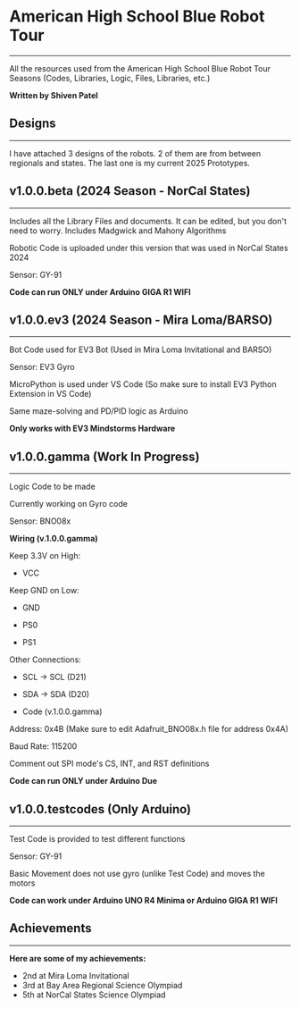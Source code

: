 # American High School Blue Robot Tour
----------------------
All the resources used from the American High School Blue Robot Tour Seasons (Codes, Libraries, Logic, Files, Libraries, etc.)

**Written by Shiven Patel**

## Designs
----------------------

I have attached 3 designs of the robots. 2 of them are from between regionals and states. The last one is my current 2025 Prototypes.

## v1.0.0.beta (2024 Season - NorCal States)
----------------------

Includes all the Library Files and documents. It can be edited, but you don't need to worry. Includes Madgwick and Mahony Algorithms

Robotic Code is uploaded under this version that was used in NorCal States 2024

Sensor: GY-91

**Code can run ONLY under Arduino GIGA R1 WIFI**

## v1.0.0.ev3 (2024 Season - Mira Loma/BARSO)
----------------------
Bot Code used for EV3 Bot (Used in Mira Loma Invitational and BARSO)

Sensor: EV3 Gyro

MicroPython is used under VS Code (So make sure to install EV3 Python Extension in VS Code)

Same maze-solving and PD/PID logic as Arduino

**Only works with EV3 Mindstorms Hardware**

## v1.0.0.gamma (Work In Progress)
----------------------

Logic Code to be made

Currently working on Gyro code

Sensor: BNO08x

**Wiring (v.1.0.0.gamma)**

Keep 3.3V on High:

- VCC

Keep GND on Low:

- GND

- PS0

- PS1

Other Connections:

- SCL -> SCL (D21)

- SDA -> SDA (D20)

* Code (v.1.0.0.gamma)

Address: 0x4B (Make sure to edit Adafruit_BNO08x.h file for address 0x4A)

Baud Rate: 115200

Comment out SPI mode's CS, INT, and RST definitions

**Code can run ONLY under Arduino Due**

## v1.0.0.testcodes (Only Arduino)
----------------------
Test Code is provided to test different functions

Sensor: GY-91

Basic Movement does not use gyro (unlike Test Code) and moves the motors

**Code can work under Arduino UNO R4 Minima or Arduino GIGA R1 WIFI**

## Achievements
----------------------

**Here are some of my achievements:**

- 2nd at Mira Loma Invitational
- 3rd at Bay Area Regional Science Olympiad
- 5th at NorCal States Science Olympiad
